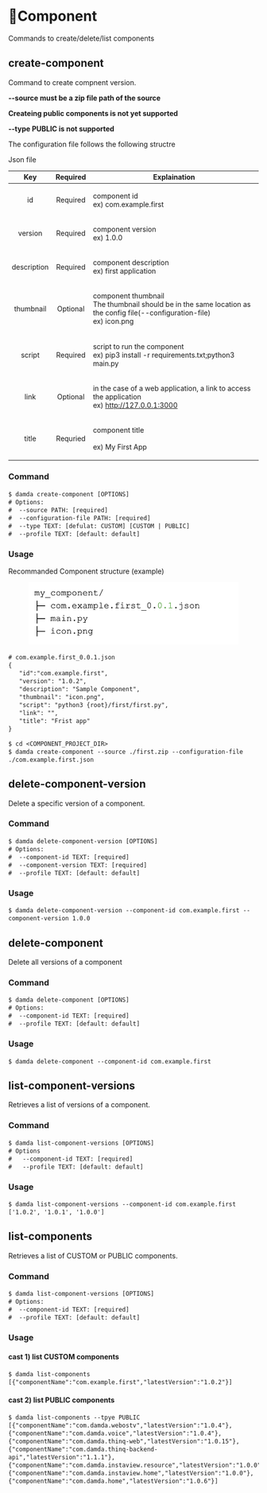 # Component

Commands to create/delete/list components

## create-component

Command to create compnent version.

**--source must be a zip file path of the source**

**Createing public components is not yet supported**

&#x20;   **--type PUBLIC is not supported**

The configuration file follows the following structre

Json file

|     Key     | Required | Explaination                                                                                                                        |
| :---------: | :------: | ----------------------------------------------------------------------------------------------------------------------------------- |
|      id     | Required | <p>component id<br>ex) com.example.first</p>                                                                                        |
|   version   | Required | <p>component version<br>ex) 1.0.0</p>                                                                                               |
| description | Required | <p>component description<br>ex) first application</p>                                                                               |
|  thumbnail  | Optional | <p>component thumbnail<br>The thumbnail should be in the same location as the config file(--configuration-file)<br>ex) icon.png</p> |
|    script   | Required | <p>script to run the component<br>ex) pip3 install -r requirements.txt;python3 main.py</p>                                          |
|     link    | Optional | <p>in the case of a web application, a link to access the application<br>ex) http://127.0.0.1:3000</p>                              |
|    title    | Requried | <p>component title<br><br>ex) My First App</p>                                                                                      |

### Command

```
$ damda create-component [OPTIONS]
# Options:
#  --source PATH: [required]
#  --configuration-file PATH: [required]
#  --type TEXT: [defulat: CUSTOM] [CUSTOM | PUBLIC]
#  --profile TEXT: [default: default]

```

### Usage

Recommanded Component structure (example)

<figure><img src="../../../.gitbook/assets/image.png" alt=""><figcaption></figcaption></figure>

```
# com.example.first_0.0.1.json
{
   "id":"com.example.first",
   "version": "1.0.2",
   "description": "Sample Component",
   "thumbnail": "icon.png",
   "script": "python3 {root}/first/first.py",
   "link": "",
   "title": "Frist app"
}
```

```
$ cd <COMPONENT_PROJECT_DIR>
$ damda create-component --source ./first.zip --configuration-file ./com.example.first.json
```

## delete-component-version

Delete a specific version of a component.

### Command

```
$ damda delete-component-version [OPTIONS]
# Options:
#  --component-id TEXT: [required]
#  --component-version TEXT: [required]
#  --profile TEXT: [default: default]

```

### Usage

```
$ damda delete-component-version --component-id com.example.first --component-version 1.0.0
```

## delete-component

Delete all versions of a component

### Command

```
$ damda delete-component [OPTIONS]
# Options:
#  --component-id TEXT: [required]
#  --profile TEXT: [default: default]
```

### Usage

```
$ damda delete-component --component-id com.example.first
```

## list-component-versions

Retrieves a list of versions of a component.

### Command

```
$ damda list-component-versions [OPTIONS]
# Options
#   --component-id TEXT: [required]
#   --profile TEXT: [default: default]
```

### Usage

```
$ damda list-component-versions --component-id com.example.first
['1.0.2', '1.0.1', '1.0.0']
```

## list-components

Retrieves a list of CUSTOM or PUBLIC components.

### Command

```
$ damda list-component-versions [OPTIONS]
# Options:
#  --component-id TEXT: [required]
#  --profile TEXT: [default: default]
```

### Usage

#### cast 1) list CUSTOM components

```
$ damda list-components
[{"componentName":"com.example.first","latestVersion":"1.0.2"}]
```

#### cast 2) list PUBLIC components

```
$ damda list-components --tpye PUBLIC
[{"componentName":"com.damda.webostv","latestVersion":"1.0.4"},
{"componentName":"com.damda.voice","latestVersion":"1.0.4"},
{"componentName":"com.damda.thinq-web","latestVersion":"1.0.15"},
{"componentName":"com.damda.thinq-backend-api","latestVersion":"1.1.1"},
{"componentName":"com.damda.instaview.resource","latestVersion":"1.0.0"},
{"componentName":"com.damda.instaview.home","latestVersion":"1.0.0"},
{"componentName":"com.damda.home","latestVersion":"1.0.6"}]

```

